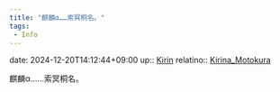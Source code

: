 ```yaml
---
title: "麒麟α……索冥桐名。"
tags:
 - Info
---
```


date: 2024-12-20T14:12:44+09:00
up:: [Kirin](../Bar/Novel/Nacaria/Kirin.md)
relatino:: [Kirina_Motokura](../Bar/Novel/Nacaria/Kirina_Motokura.md)

麒麟α……索冥桐名。